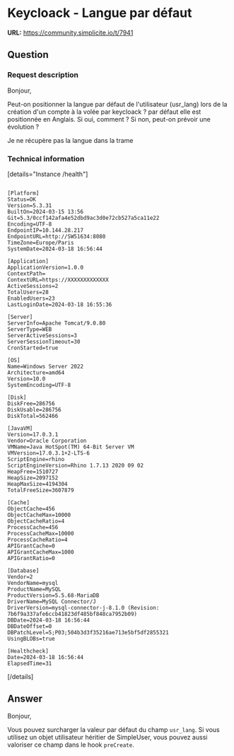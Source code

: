 # Keycloack - Langue par défaut

**URL:** https://community.simplicite.io/t/7941

## Question
### Request description
Bonjour,

Peut-on positionner la langue par défaut de l'utilisateur (usr_lang) lors de la création d'un compte à la volée par keycloack ? par défaut elle est positionnée en Anglais.
Si oui, comment ?
Si non, peut-on prévoir une évolution ?

Je ne récupère pas la langue dans la trame 

### Technical information

[details="Instance /health"]
```text

[Platform]
Status=OK
Version=5.3.31
BuiltOn=2024-03-15 13:56
Git=5.3/0ccf142afa4e52dbd9ac3d0e72cb527a5ca11e22
Encoding=UTF-8
EndpointIP=10.144.28.217
EndpointURL=http://SW51634:8080
TimeZone=Europe/Paris
SystemDate=2024-03-18 16:56:44

[Application]
ApplicationVersion=1.0.0
ContextPath=
ContextURL=https://XXXXXXXXXXXXX
ActiveSessions=2
TotalUsers=28
EnabledUsers=23
LastLoginDate=2024-03-18 16:55:36

[Server]
ServerInfo=Apache Tomcat/9.0.80
ServerType=WEB
ServerActiveSessions=3
ServerSessionTimeout=30
CronStarted=true

[OS]
Name=Windows Server 2022
Architecture=amd64
Version=10.0
SystemEncoding=UTF-8

[Disk]
DiskFree=286756
DiskUsable=286756
DiskTotal=562466

[JavaVM]
Version=17.0.3.1
Vendor=Oracle Corporation
VMName=Java HotSpot(TM) 64-Bit Server VM
VMVersion=17.0.3.1+2-LTS-6
ScriptEngine=rhino
ScriptEngineVersion=Rhino 1.7.13 2020 09 02
HeapFree=1510727
HeapSize=2097152
HeapMaxSize=4194304
TotalFreeSize=3607879

[Cache]
ObjectCache=456
ObjectCacheMax=10000
ObjectCacheRatio=4
ProcessCache=456
ProcessCacheMax=10000
ProcessCacheRatio=4
APIGrantCache=0
APIGrantCacheMax=1000
APIGrantRatio=0

[Database]
Vendor=2
VendorName=mysql
ProductName=MySQL
ProductVersion=5.5.68-MariaDB
DriverName=MySQL Connector/J
DriverVersion=mysql-connector-j-8.1.0 (Revision: 7b6f9a337afe6ccb41823df485bf848ca7952b09)
DBDate=2024-03-18 16:56:44
DBDateOffset=0
DBPatchLevel=5;P03;504b3d3f35216ae713e5bf5df2855321
UsingBLOBs=true

[Healthcheck]
Date=2024-03-18 16:56:44
ElapsedTime=31

```
[/details]

## Answer
Bonjour,

Vous pouvez surcharger la valeur par défaut du champ `usr_lang`.
Si vous utilisez un objet utilisateur héritier de SimpleUser, vous pouvez aussi valoriser ce champ dans le hook `preCreate`.
